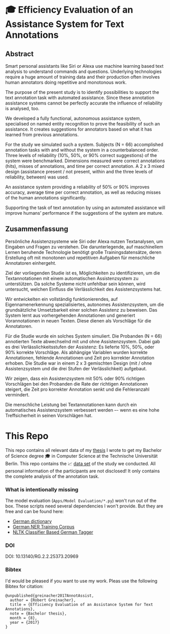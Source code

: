 # 🎓 Efficiency Evaluation of an Assistance System for Text Annotations

## Abstract

Smart personal assistants like Siri or Alexa use machine learning based text analysis to understand commands and questions. Underlying technologies require a huge amount of training data and their production often involves human annotators doing repetitive and monotonous work.The purpose of the present study is to identify possibilities to support the text annotation task with automated assistance. Since these annotation assistance systems cannot be perfectly accurate the influence of reliability is analysed, too.We developed a fully functional, autonomous assistance system, specialised on named entity recognition to prove the feasibility of such an assistance. It creates suggestions for annotators based on what it has learned from previous annotations.For the study we simulated such a system. Subjects (N = 66) accomplished annotation tasks with and without the system in a counterbalanced order. Three levels of reliability (10%, 50%, or 90% correct suggestions) of the system were benchmarked. Dimensions measured were correct annotations (hits), misses of annotations, and time per correct annotation. A 2 x 3 mixed design (assistance present / not present, within and the three levels of reliability, between) was used.An assistance system providing a reliability of 50% or 90% improves accuracy, average time per correct annotation, as well as reducing misses of the human annotations significantly.Supporting the task of text annotation by using an automated assistance will improve humans’ performance if the suggestions of the system are mature.

## Zusammenfassung

Persönliche Assistenzsysteme wie Siri oder Alexa nutzen Textanalysen, um Eingaben und Fragen zu verstehen. Die darunterlegende, auf maschinellem Lernen beruhende Technologie benötigt große Trainingsdatensätze, deren Erstellung oft mit monotonen und repetitiven Aufgaben für menschliche Annotatoren einhergeht.

Ziel der vorliegenden Studie ist es, Möglichkeiten zu identifizieren, um die Textannotationen mit einem automatischen Assistenzsystem zu unterstützen. Da solche Systeme nicht unfehlbar sein können, wird untersucht, welchen Einfluss die Verlässlichkeit des Assistenzsystems hat.

Wir entwickelten ein vollständig funktionierendes, auf Eigennamenerkennung spezialisiertes, autonomes Assistenzsystem, um die grundsätzliche Umsetzbarkeit einer solchen Assistenz zu beweisen. Das System lernt aus vorhergehenden Annotationen und generiert Vorannotationen in neuen Texten. Diese dienen als Vorschläge für die Annotatoren.

Für die Studie wurde ein solches System simuliert. Die Probanden (N = 66) annotierten Texte abwechselnd mit und ohne Assistenzsystem. Dabei gab es drei Verlässlichkeitsstufen der Assistenz: Es lieferte 10%, 50%, oder 90% korrekte Vorschläge. Als abhängige Variablen wurden korrekte Annotationen, fehlende Annotationen und Zeit pro korrekter Annotation erhoben. Die Studie war in einem 2 x 3 gemischten Design (mit / ohne Assistenzsystem und die drei Stufen der Verlässlichkeit) aufgebaut.

Wir zeigen, dass ein Assistenzsystem mit 50% oder 90% richtigen Vorschlägen bei den Probanden die Rate der richtigen Annotationen steigert, die Zeit pro korrekter Annotation senkt und die Fehleranzahl vermindert.

Die menschliche Leistung bei Textannotationen kann durch ein automatisches Assistenzsystem verbessert werden –- wenn es eine hohe Treffsicherheit in seinen Vorschlägen hat.

# This Repo

This repo contains all relevant data of my [thesis](https://github.com/RGreinacher/bachelor-thesis/tree/master/Thesis/Thesis.pdf) I wrote to get my Bachelor of Science degree 🎓 in Computer Science at the Technische Universität Berlin. This repo contains the 📈 [data set](https://github.com/RGreinacher/bachelor-thesis/tree/master/Studie/Data) of the study we conducted. All personal information of the participants are not disclosed! It only contains the complete analysis of the annotation task.
### What is intentionally missing

The model evaluation (`Apps/Model Evaluation/*.py`) won't run out of the box. These scripts need several dependencies I won't provide. But they are free and can be found here:

- [German dictionary](https://sourceforge.net/projects/germandict/files/)
- [German NER Training Corpus](https://sites.google.com/site/germeval2014ner/data)
- [NLTK Classifier Based German Tagger](https://github.com/ptnplanet/NLTK-Contributions/tree/master/ClassifierBasedGermanTagger)

### DOI

DOI: 10.13140/RG.2.2.25373.20969

### Bibtex

I'd would be pleased if you want to use my work. Pleas use the following Bibtex for citation:

```
@unpublished{greinacher2017AnnotAssist,
  author = {Robert Greinacher},
  title = {Efficiency Evaluation of an Assistance System for Text Annotations},
  note = {Bachelor thesis},
  month = {8},
  year = {2017}
}
```